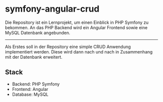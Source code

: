 # symfony-angular-crud

Die Repository ist ein Lernprojekt, um einen Einblick in PHP Symfony zu bekommen. An das PHP Backend wird ein Angular Frontend sowie eine MySQL Datenbank angebunden.

---
Als Erstes soll in der Repository eine simple CRUD Anwendung implementiert werden. Diese wird dann nach und nach in Zusammenhang mit der Datenbank erweitert.

## Stack
- Backend: PHP Symfony
- Frontend: Angular
- Database: MySQL